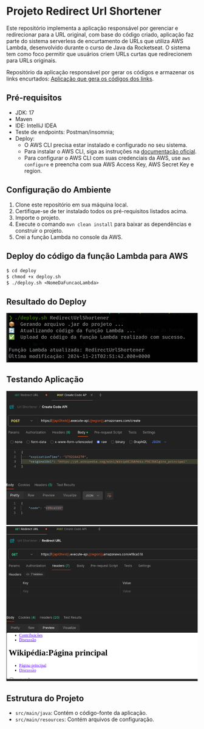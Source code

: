 # Projeto Redirect Url Shortener

   Este repositório implementa a aplicação responsável por gerenciar e redirecionar para a URL original, com base do código criado, aplicação faz parte do sistema serverless de encurtamento de URLs que utiliza AWS Lambda, desenvolvido durante o curso de Java da Rocketseat. O sistema tem como foco permitir que usuários criem URLs curtas que redirecionem para URLs originais.  

   Repositório da aplicação responsável por gerar os códigos e armazenar os links encurtados: [Aplicação que gera os códigos dos links](https://github.com/Jefferson-LFS/create-url-shortener).

## Pré-requisitos

- JDK: 17 
- Maven
- IDE: IntelliJ IDEA
- Teste de endpoints: Postman/insomnia; 
- Deploy: 
   - O AWS CLI precisa estar instalado e configurado no seu sistema.
   - Para instalar o AWS CLI, siga as instruções na [documentação oficial](https://docs.aws.amazon.com/cli/latest/userguide/install-cliv2.html).
   - Para configurar o AWS CLI com suas credenciais da AWS, use `aws configure` e preencha com sua AWS Access Key, AWS Secret Key e region.
   

## Configuração do Ambiente

1. Clone este repositório em sua máquina local.
2. Certifique-se de ter instalado todos os pré-requisitos listados acima.
3. Importe o projeto.
4. Execute o comando `mvn clean install` para baixar as dependências e construir o projeto.
5. Crei a função Lambda no console da AWS.

## Deploy do código da função Lambda para AWS


```
$ cd deploy
$ chmod +x deploy.sh 
$ ./deploy.sh <NomeDaFuncaoLambda>
```
## Resultado do Deploy

![resultado-deploy](screenshots/deploy-print-shell.png)

## Testando Aplicação

![teste-app-create-code](screenshots/create-code-url.png)
![teste-ap-redirect-url](screenshots/test-redirect.png)

## Estrutura do Projeto

- `src/main/java`: Contém o código-fonte da aplicação.
- `src/main/resources`: Contém arquivos de configuração.
